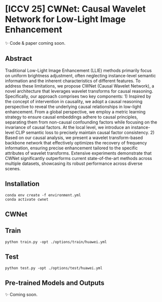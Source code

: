 # [ICCV 25] CWNet: Causal Wavelet Network for Low-Light Image Enhancement
✨ Code & paper coming soon.

## Abstract
Traditional Low-Light Image Enhancement (LLIE) methods primarily focus on uniform brightness adjustment, often neglecting instance-level semantic information and the inherent characteristics of different features. To address these limitations, we propose CWNet (Causal Wavelet Network), a novel architecture that leverages wavelet transforms for causal reasoning. Specifically, our approach comprises two key components: 1) Inspired by the concept of intervention in causality, we adopt a causal reasoning perspective to reveal the underlying causal relationships in low-light enhancement. From a global perspective, we employ a metric learning strategy to ensure causal embeddings adhere to causal principles, separating them from non-causal confounding factors while focusing on the invariance of causal factors. At the local level, we introduce an instance-level CLIP semantic loss to precisely maintain causal factor consistency. 2) Based on our causal analysis, we present a wavelet transform-based backbone network that  effectively  optimizes the recovery of frequency information, ensuring precise enhancement tailored to the specific attributes of wavelet transforms. Extensive experiments demonstrate that CWNet significantly outperforms current state-of-the-art methods across multiple datasets, showcasing its robust performance across diverse scenes.

## Installation
```
conda env create -f environment.yml
conda activate cwnet
```
## CWNet


## Train
```python train.py -opt ./options/train/huawei.yml```

## Test
```python test.py -opt ./options/test/huawei.yml```

## Pre-trained Models and Outputs
✨ Coming soon.
